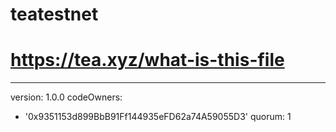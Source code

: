 # teatestnet
# https://tea.xyz/what-is-this-file
---
version: 1.0.0
codeOwners:
  - '0x9351153d899BbB91Ff144935eFD62a74A59055D3'
quorum: 1
